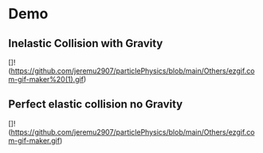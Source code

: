 # Demo

## Inelastic Collision with Gravity
[]!(https://github.com/jeremu2907/particlePhysics/blob/main/Others/ezgif.com-gif-maker%20(1).gif)

## Perfect elastic collision no Gravity
[]!(https://github.com/jeremu2907/particlePhysics/blob/main/Others/ezgif.com-gif-maker.gif)
